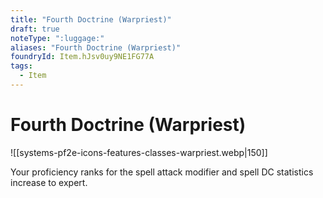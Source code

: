 ```yaml
---
title: "Fourth Doctrine (Warpriest)"
draft: true
noteType: ":luggage:"
aliases: "Fourth Doctrine (Warpriest)"
foundryId: Item.hJsv0uy9NE1FG77A
tags:
  - Item
---
```


# Fourth Doctrine (Warpriest)
![[systems-pf2e-icons-features-classes-warpriest.webp|150]]

Your proficiency ranks for the spell attack modifier and spell DC statistics increase to expert.
